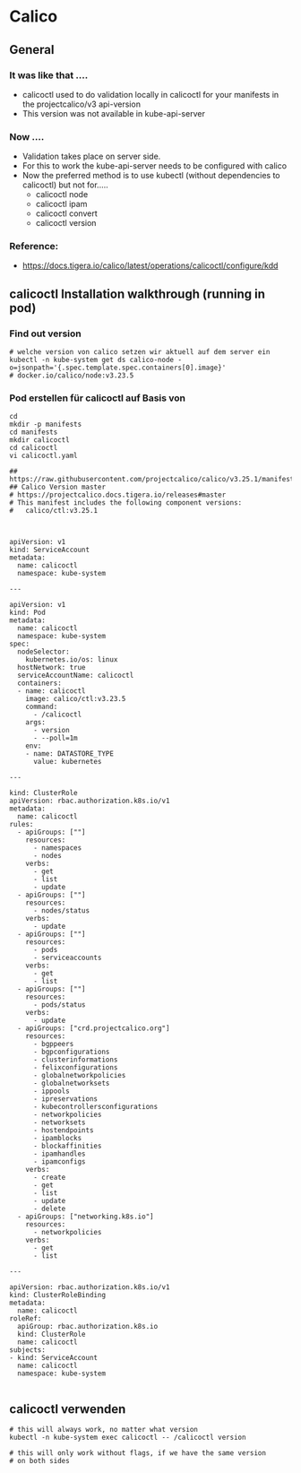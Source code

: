 # Calico 

## General 

### It was like that ....

  * calicoctl used to do validation locally in calicoctl for your manifests in the projectcalico/v3 api-version 
  * This version was not available in kube-api-server 

### Now ....

  * Validation takes place on server side. 
  * For this to work the kube-api-server needs to be configured with calico 
  * Now the preferred method is to use kubectl (without dependencies to calicoctl) but not for..... 
    * calicoctl node
    * calicoctl ipam
    * calicoctl convert
    * calicoctl version

### Reference: 

  * https://docs.tigera.io/calico/latest/operations/calicoctl/configure/kdd





## calicoctl Installation walkthrough (running in pod) 

### Find out version 

```
# welche version von calico setzen wir aktuell auf dem server ein 
kubectl -n kube-system get ds calico-node -o=jsonpath='{.spec.template.spec.containers[0].image}'
# docker.io/calico/node:v3.23.5

```

### Pod erstellen für calicoctl auf Basis von 

```
cd
mkdir -p manifests
cd manifests 
mkdir calicoctl 
cd calicoctl 
vi calicoctl.yaml
```

```
## https://raw.githubusercontent.com/projectcalico/calico/v3.25.1/manifests/calicoctl.yaml
## Calico Version master
# https://projectcalico.docs.tigera.io/releases#master
# This manifest includes the following component versions:
#   calico/ctl:v3.25.1



apiVersion: v1
kind: ServiceAccount
metadata:
  name: calicoctl
  namespace: kube-system

---

apiVersion: v1
kind: Pod
metadata:
  name: calicoctl
  namespace: kube-system
spec:
  nodeSelector:
    kubernetes.io/os: linux
  hostNetwork: true
  serviceAccountName: calicoctl
  containers:
  - name: calicoctl
    image: calico/ctl:v3.23.5
    command:
      - /calicoctl
    args:
      - version
      - --poll=1m
    env:
    - name: DATASTORE_TYPE
      value: kubernetes

---

kind: ClusterRole
apiVersion: rbac.authorization.k8s.io/v1
metadata:
  name: calicoctl
rules:
  - apiGroups: [""]
    resources:
      - namespaces
      - nodes
    verbs:
      - get
      - list
      - update
  - apiGroups: [""]
    resources:
      - nodes/status
    verbs:
      - update
  - apiGroups: [""]
    resources:
      - pods
      - serviceaccounts
    verbs:
      - get
      - list
  - apiGroups: [""]
    resources:
      - pods/status
    verbs:
      - update
  - apiGroups: ["crd.projectcalico.org"]
    resources:
      - bgppeers
      - bgpconfigurations
      - clusterinformations
      - felixconfigurations
      - globalnetworkpolicies
      - globalnetworksets
      - ippools
      - ipreservations
      - kubecontrollersconfigurations
      - networkpolicies
      - networksets
      - hostendpoints
      - ipamblocks
      - blockaffinities
      - ipamhandles
      - ipamconfigs
    verbs:
      - create
      - get
      - list
      - update
      - delete
  - apiGroups: ["networking.k8s.io"]
    resources:
      - networkpolicies
    verbs:
      - get
      - list

---

apiVersion: rbac.authorization.k8s.io/v1
kind: ClusterRoleBinding
metadata:
  name: calicoctl
roleRef:
  apiGroup: rbac.authorization.k8s.io
  kind: ClusterRole
  name: calicoctl
subjects:
- kind: ServiceAccount
  name: calicoctl
  namespace: kube-system
  
```

## calicoctl verwenden 

```
# this will always work, no matter what version 
kubectl -n kube-system exec calicoctl -- /calicoctl version

# this will only work without flags, if we have the same version
# on both sides 

```
